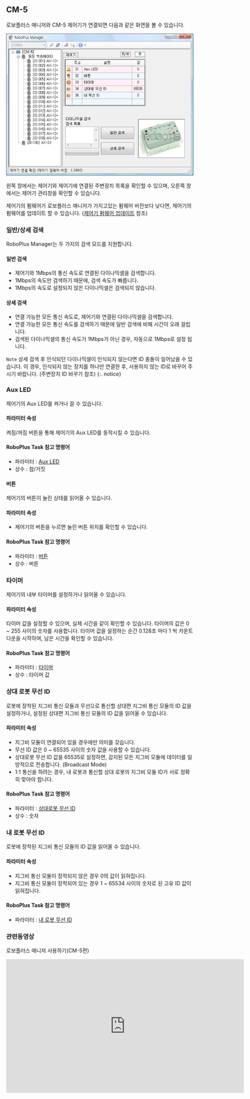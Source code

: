 ## CM-5

로보플러스 매니저와 CM-5 제어기가 연결되면 다음과 같은 화면을 볼 수 있습니다.

![img](/assets/images/sw/rplus1/manager/cm5_roboplusmanager.png)


왼쪽 창에서는 제어기와 제어기에 연결된 주변장치 목록을 확인할 수 있으며, 오른쪽 창에서는 제어기 관리창을 확인할 수 있습니다.

제어기의 펌웨어가 로보플러스 매니저가 가지고있는 펌웨어 버전보다 낮다면, 제어기의 펌웨어를 업데이트 할 수 있습니다. ([제어기 펌웨어 업데이트] 참조)

### 일반/상세 검색

RoboPlus Manager는 두 가지의 검색 모드를 지원합니다.

#### 일반 검색

- 제어기와 1Mbps의 통신 속도로 연결된 다이나믹셀을 검색합니다.
- 1Mbps의 속도만 검색하기 때문에, 검색 속도가 빠릅니다.
- 1Mbps의 속도로 설정되지 않은 다이나믹셀은 검색되지 않습니다.

#### 상세 검색

- 연결 가능한 모든 통신 속도로, 제어기와 연결된 다이나믹셀을 검색합니다.
- 연결 가능한 모든 통신 속도를 검색하기 때문에 일반 검색에 비해 시간이 오래 걸립니다.
- 검색된 다이나믹셀의 통신 속도가 1Mbps가 아닌 경우, 자동으로 1Mbps로 설정 됩니다.

`Note` 상세 검색 후 인식되던 다이나믹셀이 인식되지 않는다면 ID 충돌이 일어났을 수 있습니다. 이 경우, 인식되지 않는 장치를 하나만 연결한 후, 사용하지 않는 ID로 바꾸어 주시기 바랍니다. (주변장치 ID 바꾸기 참조) {:. notice}

### Aux LED

제어기의 Aux LED를 켜거나 끌 수 있습니다.

#### 파라미터 속성

켜짐/꺼짐 버튼을 통해 제어기의 Aux LED를 동작시킬 수 있습니다.

####  RoboPlus Task 참고 명령어
- 파라미터 : [Aux LED]
- 상수 : 참/거짓

#### 버튼

제어기의 버튼이 눌린 상태를 읽어올 수 있습니다.

#### 파라미터 속성
- 제어기의 버튼을 누르면 눌린 버튼 위치를 확인할 수 있습니다.

#### RoboPlus Task 참고 명령어
- 파라미터 : [버튼]
- 상수 : 버튼

### 타이머

제어기의 내부 타이머를 설정하거나 읽어올 수 있습니다.

#### 파라미터 속성

타이머 값을 설정할 수 있으며, 실제 시간을 같이 확인할 수 있습니다.
타이머의 값은 0 ~ 255 사이의 숫자를 사용합니다.
타이머 값을 설정하는 순간 0.128초 마다 1 씩 카운트 다운을 시작하며, 남은 시간을 확인할 수 있습니다.

#### RoboPlus Task 참고 명령어
- 파라미터 : [타이머]
- 상수 : 타이머 값

### 상대 로봇 무선 ID

로봇에 장착된 지그비 통신 모듈과 무선으로 통신할 상대편 지그비 통신 모듈의 ID 값을 설정하거나, 설정된 상대편 지그비 통신 모듈의 ID 값을 읽어올 수 있습니다.

#### 파라미터 속성

- 지그비 모듈이 연결되어 있을 경우에만 의미를 갖습니다.
- 무선 ID 값은 0 ~ 65535 사이의 숫자 값을 사용할 수 있습니다.
- 상대로봇 무선 ID 값을 65535로 설정하면, 감지된 모든 지그비 모듈에 데이터를 일방적으로 전송합니다. (Broadcast Mode)
- 1:1 통신을 하려는 경우, 내 로봇과 통신할 상대 로봇의 지그비 모듈 ID가 서로 정확히 맞아야 합니다.

#### RoboPlus Task 참고 명령어
- 파라미터 : [상대로봇 무선 ID]
- 상수 : 숫자

### 내 로봇 무선 ID

로봇에 장착된 지그비 통신 모듈의 ID 값을 읽어올 수 있습니다.

#### 파라미터 속성
- 지그비 통신 모듈이 장착되지 않은 경우 0의 값이 읽혀집니다.
- 지그비 통신 모듈이 장착되어 있는 경우 1 ~ 65534 사이의 숫자로 된 고유 ID 값이 읽혀집니다.

#### RoboPlus Task 참고 명령어
- 파라미터 : [내 로봇 무선 ID]

### 관련동영상

 로보플러스 매니저 사용하기(CM-5편)

<iframe width="640" height="360" src="https://www.youtube.com/embed/YurHoS-sSvk" frameborder="0" gesture="media" allow="encrypted-media" allowfullscreen></iframe>

[제어기 펌웨어 업데이트]: ???
[Aux LED]: ???
[버튼]: ???
[타이머]: ???
[상대로봇 무선 ID]: ???
[내 로봇 무선 ID]: ???
